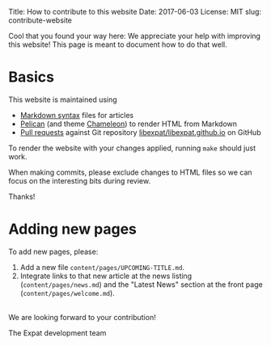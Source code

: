 Title: How to contribute to this website
Date: 2017-06-03
License: MIT
slug: contribute-website

Cool that you found your way here:
We appreciate your help with improving this website!
This page is meant to document how to do that well.


# Basics

This website is maintained using

* [Markdown syntax](https://github.com/adam-p/markdown-here/wiki/Markdown-Cheatsheet)
  files for articles
* [Pelican](https://blog.getpelican.com/)
  (and theme [Chameleon](https://github.com/yuex/pelican-chameleon))
  to render HTML from Markdown
* [Pull requests](https://github.com/libexpat/libexpat.github.io/pulls)
  against Git repository
  [libexpat/libexpat.github.io](https://github.com/libexpat/libexpat.github.io)
  on GitHub

To render the website with your changes applied,
running `make` should just work.

When making commits, please exclude changes to HTML files
so we can focus on the interesting bits during review.

Thanks!


# Adding new pages

To add new pages, please:

1. Add a new file `content/pages/UPCOMING-TITLE.md`.
1. Integrate links to that new article at
   the news listing (`content/pages/news.md`) and
   the "Latest News" section at the front page (`content/pages/welcome.md`).


<br/>
We are looking forward to your contribution!

The Expat development team
